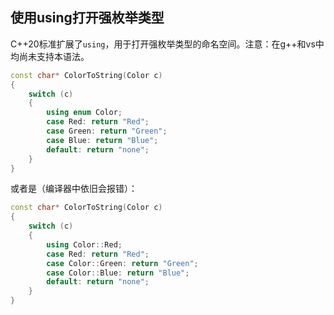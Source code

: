 ## 使用using打开强枚举类型

​	C++20标准扩展了`using`，用于打开强枚举类型的命名空间。注意：在g++和vs中均尚未支持本语法。

```C++
const char* ColorToString(Color c)
{
    switch (c)
    {
        using enum Color;
        case Red: return "Red";
        case Green: return "Green";
        case Blue: return "Blue";
        default: return "none";
    }
}
```

或者是（编译器中依旧会报错）：

```C++
const char* ColorToString(Color c)
{
    switch (c)
    {
        using Color::Red;
        case Red: return "Red";
        case Color::Green: return "Green";
        case Color::Blue: return "Blue";
        default: return "none";
    }
}
```

